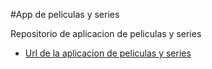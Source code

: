 #App de peliculas y series

Repositorio de aplicacion de peliculas y series

- [Url de la aplicacion de peliculas y series](https://Axe10rellana.github.io/movieapp/movieapp)
